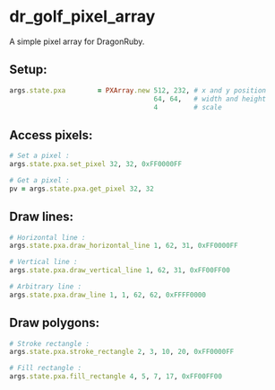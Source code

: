 # dr_golf_pixel_array

A simple pixel array for DragonRuby.

## Setup:
```ruby
args.state.pxa        = PXArray.new 512, 232, # x and y position
                                    64, 64,   # width and height
                                    4         # scale
```
                                              
## Access pixels:
```ruby
# Set a pixel :
args.state.pxa.set_pixel 32, 32, 0xFF0000FF

# Get a pixel :
pv = args.state.pxa.get_pixel 32, 32
```

## Draw lines:
```ruby
# Horizontal line :
args.state.pxa.draw_horizontal_line 1, 62, 31, 0xFF0000FF

# Vertical line :
args.state.pxa.draw_vertical_line 1, 62, 31, 0xFF00FF00

# Arbitrary line :
args.state.pxa.draw_line 1, 1, 62, 62, 0xFFFF0000
```

## Draw polygons:
```ruby
# Stroke rectangle :
args.state.pxa.stroke_rectangle 2, 3, 10, 20, 0xFF0000FF

# Fill rectangle :
args.state.pxa.fill_rectangle 4, 5, 7, 17, 0xFF00FF00
```
